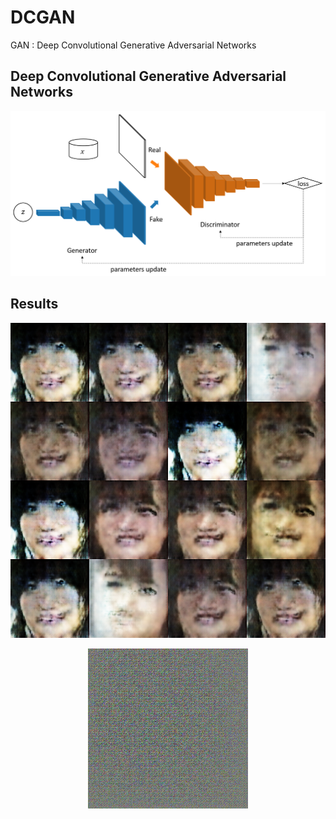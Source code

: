 # DCGAN

GAN : Deep Convolutional Generative Adversarial Networks

## Deep Convolutional Generative Adversarial Networks

<img src="dcgan.png">

## Results

<p align="center">
  <img src="dcgan_image.png">
</p>

<p align="center">
  <img src="dcgan.gif">
</p>
